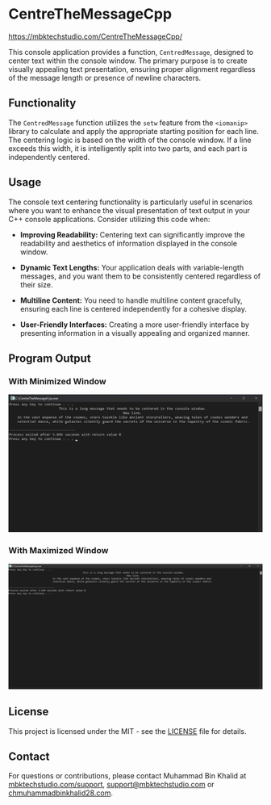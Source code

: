 # CentreTheMessageCpp 
https://mbktechstudio.com/CentreTheMessageCpp/

This console application provides a function, `CentredMessage`, designed to center text within the console window. The primary purpose is to create visually appealing text presentation, ensuring proper alignment regardless of the message length or presence of newline characters.

## Functionality

The `CentredMessage` function utilizes the `setw` feature from the `<iomanip>` library to calculate and apply the appropriate starting position for each line. The centering logic is based on the width of the console window. If a line exceeds this width, it is intelligently split into two parts, and each part is independently centered.

## Usage

The console text centering functionality is particularly useful in scenarios where you want to enhance the visual presentation of text output in your C++ console applications. Consider utilizing this code when:

- **Improving Readability:**
  Centering text can significantly improve the readability and aesthetics of information displayed in the console window.

- **Dynamic Text Lengths:**
  Your application deals with variable-length messages, and you want them to be consistently centered regardless of their size.

- **Multiline Content:**
  You need to handle multiline content gracefully, ensuring each line is centered independently for a cohesive display.

- **User-Friendly Interfaces:**
  Creating a more user-friendly interface by presenting information in a visually appealing and organized manner.

## Program Output

### With Minimized Window

![Output Image - Minimized Window](https://raw.githubusercontent.com/MIbnEKhalid/CentreTheMessageCpp/Page/Img/OutputMin.png)

### With Maximized Window

![Output Image - Maximized Window](https://raw.githubusercontent.com/MIbnEKhalid/CentreTheMessageCpp/Page/Img/OutputMax.png)


## License

This project is licensed under the MIT - see the [LICENSE](LICENSE) file for details.

## Contact

For questions or contributions, please contact Muhammad Bin Khalid at [mbktechstudio.com/support](https://mbktechstudio.com/Support/?Project=CentreTheMessageCpp), [support@mbktechstudio.com](mailto:support@mbktechstudio.com) or [chmuhammadbinkhalid28.com](mailto:chmuhammadbinkhalid28.com).
